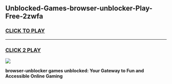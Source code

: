 
## Unblocked-Games-browser-unblocker-Play-Free-2zwfa
<h3>
<a href="https://premium76.site?title=browser-unblocker&ref=20M">CLICK TO PLAY</a></h3>
<hr>

<h3>
<a href="https://premium76.site?title=browser-unblocker&ref=20M">CLICK 2 PLAY</a>
  
</h3>

<a href="https://premium76.site?title=browser-unblocker&ref=19M"><img src="https://clearcache.store/games.png"></a>


**browser-unblocker games unblocked: Your Gateway to Fun and Accessible Online Gaming**
